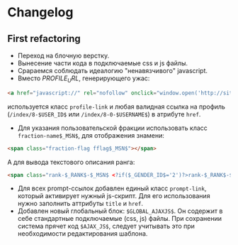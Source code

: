 Changelog
=========

## First refactoring

* Переход на блочную верстку.
* Вынесение части кода в подключаемые css и js файлы.
* Срараемся соблюдать идеалогию "ненавязчивого" javascript.
* Вместо $PROFILE_URL$, генерирующего ужас:
```html
<a href="javascript://" rel="nofollow" onclick="window.open('http://site.ru/index/8-1','up1','scrollbars=1,top=0,left=0,resizable=1,width=680,height=350');return false;">Tester</a>
```
используется класс `profile-link` и любая валидная ссылка на профиль (`/index/8-$USER_ID$` или `/index/8-0-$USERNAME$`) в атрибуте `href`.
* Для указания пользовательской фракции использовать класс `fraction-name$_MSN$`, для отображения знамени:
```html
<span class="fraction-flag fflag$_MSN$"></span>
```
А для вывода текстового описания ранга:
```html
<span class="rank-$_RANK$-$_MSN$ <?if($_GENDER_ID$='2')?>rank-$_RANK$-$_MSN$-f<?endif?>"></span>
```
* Для всех prompt-ссылок добавлен единый класс `prompt-link`, который активирует нужный js-скрипт.
Для его использования нужно заполнить аттрибуты `title` и `href`.
* Добавлен новый глобальный блок: `$GLOBAL_AJAXJS$`. Он содержит в себе стандартные подключаемые (css, js) файлы.
При сохранении система прячет код `$AJAX_JS$`, следует учитывать это при необходимости редактирования шаблона.
